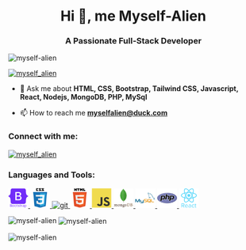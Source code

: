<h1 align="center">Hi 👋, me Myself-Alien</h1>
<h3 align="center">A Passionate Full-Stack Developer</h3>

<p align="left"> <img src="https://komarev.com/ghpvc/?username=myself-alien&label=Profile%20views&color=0e75b6&style=flat" alt="myself-alien" /> </p>

<p align="left"> <a href="https://twitter.com/myself_alien" target="blank"><img src="https://img.shields.io/twitter/follow/myself_alien?logo=twitter&style=for-the-badge" alt="myself_alien" /></a> </p>


- 💬 Ask me about **HTML, CSS, Bootstrap, Tailwind CSS, Javascript, React, Nodejs, MongoDB, PHP, MySql**

- 📫 How to reach me **myselfalien@duck.com**


<h3 align="left">Connect with me:</h3>
<p align="left">
<a href="https://twitter.com/myself_alien" target="blank"><img align="center" src="https://raw.githubusercontent.com/rahuldkjain/github-profile-readme-generator/master/src/images/icons/Social/twitter.svg" alt="myself_alien" height="30" width="40" /></a>
</p>

<h3 align="left">Languages and Tools:</h3>
<p align="left"> <a href="https://getbootstrap.com" target="_blank" rel="noreferrer"> <img src="https://raw.githubusercontent.com/devicons/devicon/master/icons/bootstrap/bootstrap-plain-wordmark.svg" alt="bootstrap" width="40" height="40"/> </a> <a href="https://www.w3schools.com/css/" target="_blank" rel="noreferrer"> <img src="https://raw.githubusercontent.com/devicons/devicon/master/icons/css3/css3-original-wordmark.svg" alt="css3" width="40" height="40"/> </a> <a href="https://git-scm.com/" target="_blank" rel="noreferrer"> <img src="https://www.vectorlogo.zone/logos/git-scm/git-scm-icon.svg" alt="git" width="40" height="40"/> </a> <a href="https://www.w3.org/html/" target="_blank" rel="noreferrer"> <img src="https://raw.githubusercontent.com/devicons/devicon/master/icons/html5/html5-original-wordmark.svg" alt="html5" width="40" height="40"/> </a> <a href="https://developer.mozilla.org/en-US/docs/Web/JavaScript" target="_blank" rel="noreferrer"> <img src="https://raw.githubusercontent.com/devicons/devicon/master/icons/javascript/javascript-original.svg" alt="javascript" width="40" height="40"/> </a> </a> <a href="https://www.mongodb.com/" target="_blank" rel="noreferrer"> <img src="https://raw.githubusercontent.com/devicons/devicon/master/icons/mongodb/mongodb-original-wordmark.svg" alt="mongodb" width="40" height="40"/> </a> <a href="https://www.mysql.com/" target="_blank" rel="noreferrer"> <img src="https://raw.githubusercontent.com/devicons/devicon/master/icons/mysql/mysql-original-wordmark.svg" alt="mysql" width="40" height="40"/> </a> <a href="https://www.php.net" target="_blank" rel="noreferrer"> <img src="https://raw.githubusercontent.com/devicons/devicon/master/icons/php/php-original.svg" alt="php" width="40" height="40"/> </a> <a href="https://reactjs.org/" target="_blank" rel="noreferrer"> <img src="https://raw.githubusercontent.com/devicons/devicon/master/icons/react/react-original-wordmark.svg" alt="react" width="40" height="40"/> </a> </p>

<p><img align="left" src="https://github-readme-stats.vercel.app/api/top-langs?username=myself-alien&show_icons=true&locale=en&layout=compact" alt="myself-alien" /></p>

<p>&nbsp;<img align="center" src="https://github-readme-stats.vercel.app/api?username=myself-alien&show_icons=true&locale=en" alt="myself-alien" /></p>

<p><img align="center" src="https://github-readme-streak-stats.herokuapp.com/?user=myself-alien&" alt="myself-alien" /></p>
